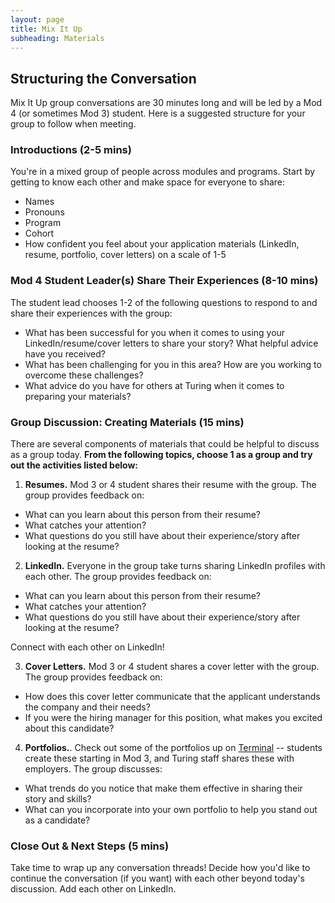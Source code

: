 ```yaml
---
layout: page
title: Mix It Up
subheading: Materials
---
```


## Structuring the Conversation
Mix It Up group conversations are 30 minutes long and will be led by a Mod 4 (or sometimes Mod 3) student. Here is a suggested structure for your group to follow when meeting. 

### Introductions (2-5 mins)
You're in a mixed group of people across modules and programs. Start by getting to know each other and make space for everyone to share:

* Names
* Pronouns
* Program
* Cohort
* How confident you feel about your application materials (LinkedIn, resume, portfolio, cover letters) on a scale of 1-5

### Mod 4 Student Leader(s) Share Their Experiences (8-10 mins)
The student lead chooses 1-2 of the following questions to respond to and share their experiences with the group:

* What has been successful for you when it comes to using your LinkedIn/resume/cover letters to share your story? What helpful advice have you received?
* What has been challenging for you in this area? How are you working to overcome these challenges?
* What advice do you have for others at Turing when it comes to preparing your materials?

### Group Discussion: Creating Materials (15 mins)
There are several components of materials that could be helpful to discuss as a group today. **From the following topics, choose 1 as a group and try out the activities listed below:**

1. **Resumes.** Mod 3 or 4 student shares their resume with the group. The group provides feedback on:

* What can you learn about this person from their resume?
* What catches your attention?
* What questions do you still have about their experience/story after looking at the resume?

2. **LinkedIn.** Everyone in the group take turns sharing LinkedIn profiles with each other. The group provides feedback on:

* What can you learn about this person from their resume?
* What catches your attention?
* What questions do you still have about their experience/story after looking at the resume?

Connect with each other on LinkedIn!

3. **Cover Letters.** Mod 3 or 4 student shares a cover letter with the group. The group provides feedback on:

* How does this cover letter communicate that the applicant understands the company and their needs?
* If you were the hiring manager for this position, what makes you excited about this candidate? 

4. **Portfolios.**. Check out some of the portfolios up on [Terminal](https://terminal.turing.edu) -- students create these starting in Mod 3, and Turing staff shares these with employers. The group discusses:

* What trends do you notice that make them effective in sharing their story and skills? 
* What can you incorporate into your own portfolio to help you stand out as a candidate?

### Close Out & Next Steps (5 mins)
Take time to wrap up any conversation threads! Decide how you'd like to continue the conversation (if you want) with each other beyond today's discussion. Add each other on LinkedIn. 
